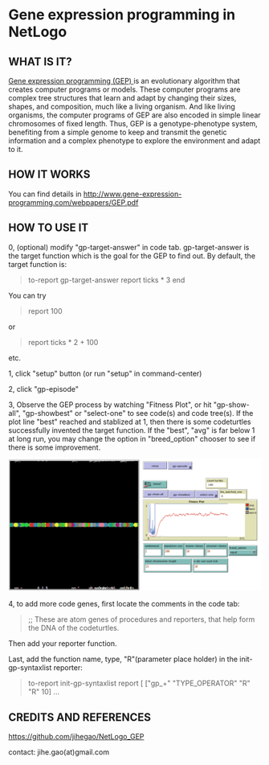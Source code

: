 # Gene expression programming in NetLogo

## WHAT IS IT?

[Gene expression programming (GEP) ]([https://en.wikipedia.org/wiki/Gene_expression_programming]) is an evolutionary algorithm that creates computer programs or models. These computer programs are complex tree structures that learn and adapt by changing their sizes, shapes, and composition, much like a living organism. And like living organisms, the computer programs of GEP are also encoded in simple linear chromosomes of fixed length. Thus, GEP is a genotype-phenotype system, benefiting from a simple genome to keep and transmit the genetic information and a complex phenotype to explore the environment and adapt to it.

## HOW IT WORKS

You can find details in http://www.gene-expression-programming.com/webpapers/GEP.pdf


## HOW TO USE IT

0, (optional) modify "gp-target-answer" in code tab.
gp-target-answer is the target function which is the goal for the GEP to find out. 
By default, the target function is:

>to-report gp-target-answer
report ticks * 3
end

You can try 
> report 100

or
> report ticks * 2 + 100

etc.


1, click "setup" button (or run "setup" in command-center)

2, click "gp-episode"

3, Observe the GEP process by watching "Fitness Plot", or hit "gp-show-all", "gp-showbest" or "select-one" to see code(s) and code tree(s). If the plot line "best" reached and stablized at 1, then there is some codeturtles successfully invented the target function. If the "best", "avg" is far below 1 at long run, you may change the option in  "breed_option" chooser to see if there is some improvement. 

![check model-vew.png for instance](https://github.com/jihegao/NetLogo_GEP/blob/master/model-view.png)

4, to add more code genes, first locate the comments in the code tab:
>;; These are atom genes of procedures and reporters, that help form the DNA of the codeturtles.

Then add your reporter function. 

Last, add the function name, type, "R"(parameter place holder) in the init-gp-syntaxlist reporter:

>to-report init-gp-syntaxlist
report [
>  ["gp_+"      "TYPE_OPERATOR" "R" "R" 10]
...

## CREDITS AND REFERENCES

https://github.com/jihegao/NetLogo_GEP

contact: jihe.gao(at)gmail.com
